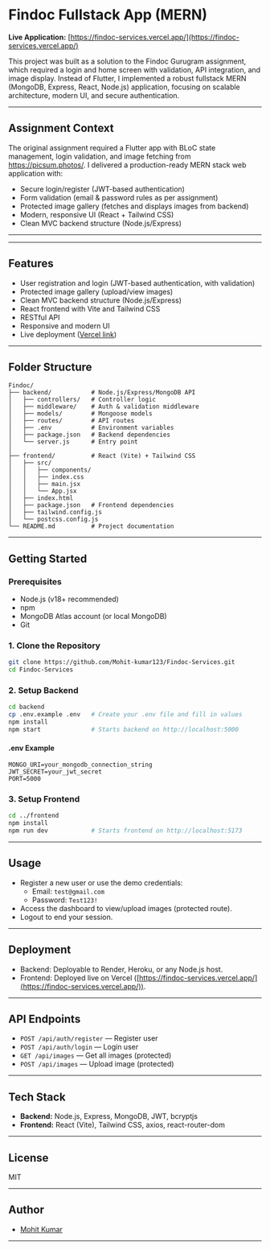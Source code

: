 
# Findoc Fullstack App (MERN)

**Live Application:** [https://findoc-services.vercel.app/](https://findoc-services.vercel.app/)

This project was built as a solution to the Findoc Gurugram assignment, which required a login and home screen with validation, API integration, and image display. Instead of Flutter, I implemented a robust fullstack MERN (MongoDB, Express, React, Node.js) application, focusing on scalable architecture, modern UI, and secure authentication.

---

## Assignment Context
The original assignment required a Flutter app with BLoC state management, login validation, and image fetching from https://picsum.photos/. I delivered a production-ready MERN stack web application with:
- Secure login/register (JWT-based authentication)
- Form validation (email & password rules as per assignment)
- Protected image gallery (fetches and displays images from backend)
- Modern, responsive UI (React + Tailwind CSS)
- Clean MVC backend structure (Node.js/Express)

---

---

## Features
- User registration and login (JWT-based authentication, with validation)
- Protected image gallery (upload/view images)
- Clean MVC backend structure (Node.js/Express)
- React frontend with Vite and Tailwind CSS
- RESTful API
- Responsive and modern UI
- Live deployment ([Vercel link](https://findoc-services.vercel.app/))

---

## Folder Structure

```
Findoc/
├── backend/           # Node.js/Express/MongoDB API
│   ├── controllers/   # Controller logic
│   ├── middleware/    # Auth & validation middleware
│   ├── models/        # Mongoose models
│   ├── routes/        # API routes
│   ├── .env           # Environment variables
│   ├── package.json   # Backend dependencies
│   └── server.js      # Entry point
│
├── frontend/          # React (Vite) + Tailwind CSS
│   ├── src/
│   │   ├── components/
│   │   ├── index.css
│   │   ├── main.jsx
│   │   └── App.jsx
│   ├── index.html
│   ├── package.json   # Frontend dependencies
│   ├── tailwind.config.js
│   └── postcss.config.js
└── README.md          # Project documentation
```

---

## Getting Started

### Prerequisites
- Node.js (v18+ recommended)
- npm
- MongoDB Atlas account (or local MongoDB)
- Git

### 1. Clone the Repository
```sh
git clone https://github.com/Mohit-kumar123/Findoc-Services.git
cd Findoc-Services
```

### 2. Setup Backend
```sh
cd backend
cp .env.example .env   # Create your .env file and fill in values
npm install
npm start              # Starts backend on http://localhost:5000
```

#### .env Example
```
MONGO_URI=your_mongodb_connection_string
JWT_SECRET=your_jwt_secret
PORT=5000
```

### 3. Setup Frontend
```sh
cd ../frontend
npm install
npm run dev            # Starts frontend on http://localhost:5173
```

---

## Usage
- Register a new user or use the demo credentials:
	- Email: `test@gmail.com`
	- Password: `Test123!`
- Access the dashboard to view/upload images (protected route).
- Logout to end your session.

---

## Deployment
- Backend: Deployable to Render, Heroku, or any Node.js host.
- Frontend: Deployed live on Vercel ([https://findoc-services.vercel.app/](https://findoc-services.vercel.app/)).

---

## API Endpoints
- `POST /api/auth/register` — Register user
- `POST /api/auth/login` — Login user
- `GET /api/images` — Get all images (protected)
- `POST /api/images` — Upload image (protected)

---

## Tech Stack
- **Backend:** Node.js, Express, MongoDB, JWT, bcryptjs
- **Frontend:** React (Vite), Tailwind CSS, axios, react-router-dom

---

## License
MIT

---

## Author
- [Mohit Kumar](https://github.com/Mohit-kumar123)

---

